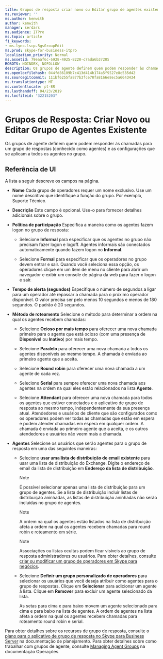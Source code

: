 ```yaml
---
title: Grupos de resposta criar novo ou Editar grupo de agentes existente
ms.reviewer: ''
ms.author: kenwith
author: kenwith
manager: serdars
ms.audience: ITPro
ms.topic: article
f1_keywords:
- ms.lync.lscp.RgsGroupEdit
ms.prod: skype-for-business-itpro
localization_priority: Normal
ms.assetid: 79eaaf6c-6928-4925-8220-c7ada6b37205
ROBOTS: NOINDEX, NOFOLLOW
description: Os grupos de agente definem quem podem responder às chamadas para um grupo de respostas (conhecido como agentes) e as configurações que se aplicam a todos os agentes no grupo.
ms.openlocfilehash: 044fd86109b7c413d414b174a5f9527e8c535d42
ms.sourcegitcommit: 111bf6255fa877b3fce70fa8166e8ec5a6643434
ms.translationtype: MT
ms.contentlocale: pt-BR
ms.lasthandoff: 04/23/2019
ms.locfileid: "32215203"
---
```

# <a name="response-groups-create-new-or-edit-existing-agent-group"></a>Grupos de Resposta: Criar Novo ou Editar Grupo de Agentes Existente

Os grupos de agente definem quem podem responder às chamadas para um grupo de respostas (conhecido como agentes) e as configurações que se aplicam a todos os agentes no grupo.

## <a name="ui-reference"></a>Referência de UI

A lista a seguir descreve os campos na página.

- **Nome** Cada grupo de operadores requer um nome exclusivo. Use um nome descritivo que identifique a função do grupo. Por exemplo, Suporte Técnico.

- **Descrição** Este campo é opcional. Use-o para fornecer detalhes adicionais sobre o grupo.

- **Política de participação** Especifica a maneira como os agentes fazem logon no grupo de resposta:

  - Selecione **Informal** para especificar que os agentes no grupo não precisam fazer logon e logoff. Agentes informais são conectados automaticamente quando fazem logon no **Informal**.

  - Selecione **Formal** para especificar que os operadores no grupo devem entrar e sair. Quando você seleciona essa opção, os operadores clique em um item de menu no cliente para abrir um navegador e exibir um console de página da web para fazer o logon e sair.

- **Tempo de alerta (segundos)** Especifique o número de segundos a ligar para um operador até repassar a chamada para o próximo operador disponível. O valor precisa ser pelo menos 10 segundos e menos de 180 segundos. O padrão é 20 segundos.

- **Método de roteamento** Selecione o método para determinar a ordem na qual os agentes recebem chamadas:

  - Selecione **Ocioso por mais tempo** para oferecer uma nova chamada primeiro para o agente que está ocioso (com uma presença de  **Disponível** ou  **Inativo**) por mais tempo.

  - Selecione **Paralelo** para oferecer uma nova chamada a todos os agentes disponíveis ao mesmo tempo. A chamada é enviada ao primeiro agente que a aceita.

  - Selecione  **Round robin** para oferecer uma nova chamada a um agente de cada vez.

  - Selecione **Serial** para sempre oferecer uma nova chamada aos agentes na ordem na qual eles estão relacionados na lista **Agente**.

  - Selecione **Attendant** para oferecer uma nova chamada para todos os agentes que estiver conectados e o aplicativo de grupo de resposta ao mesmo tempo, independentemente da sua presença atual. Atendedores e usuários de cliente que são configurados como os operadores podem ver todas as chamadas que estão em espera e podem atender chamadas em espera em qualquer ordem. A chamada é enviada ao primeiro agente que a aceita, e os outros atendedores e usuários não veem mais a chamada.

- **Agentes** Selecione os usuários que serão agentes para o grupo de resposta em uma das seguintes maneiras:

  - Selecione **usar uma lista de distribuição de email existente** para usar uma lista de distribuição do Exchange. Digite o endereço de email da lista de distribuição em **Endereço da lista de distribuição**.

    > [!NOTE]
    > É possível selecionar apenas uma lista de distribuição para um grupo de agentes. Se a lista de distribuição incluir listas de distribuição aninhadas, as listas de distribuição aninhadas não serão incluídas no grupo de agentes.

    > [!NOTE]
    > A ordem na qual os agentes estão listados na lista de distribuição afeta a ordem na qual os agentes recebem chamadas para round robin e roteamento em série.

    > [!NOTE]
    > Associações ou listas ocultas podem ficar visíveis ao grupo de resposta administradores ou usuários. Para obter detalhes, consulte [criar ou modificar um grupo de operadores em Skype para negócios](../../../deploy/deploy-enterprise-voice/create-or-modify-an-agent-group.md).

  - Selecione **Definir um grupo personalizado de operadores** para selecionar os usuários que você deseja atribuir como agentes para o grupo de respostas. Clique em **Selecionar** para adicionar um agente à lista. Clique em  **Remover** para excluir um agente selecionado da lista.

    As setas para cima e para baixo movem um agente selecionado para cima e para baixo na lista de agentes. A ordem de agentes na lista afeta a ordem na qual os agentes recebem chamadas para roteamento round robin e serial.

Para obter detalhes sobre os recursos de grupo de resposta, consulte o [plano para o aplicativo de grupo de resposta no Skype para Business Server](../../../plan-your-deployment/enterprise-voice-solution/response-group.md) na documentação de planejamento. Para obter detalhes sobre como trabalhar com grupos de agente, consulte [Managing Agent Groups](https://technet.microsoft.com/library/36084cdc-38f1-4c45-922f-f81c7e86210c.aspx) na documentação Operações.


